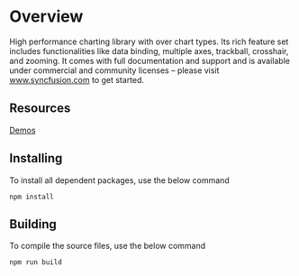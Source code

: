 # Overview

High performance charting library with over chart types. Its rich feature set includes functionalities like data binding, multiple axes, trackball, crosshair, and zooming. It comes with full documentation and support and is available under commercial and community licenses – please visit www.syncfusion.com to get started.

## Resources

[Demos](http://ej2.syncfusion.com/angular/demos/#/chart/line)

## Installing

To install all dependent packages, use the below command

```
npm install
```

## Building

To compile the source files, use the below command

```
npm run build
```